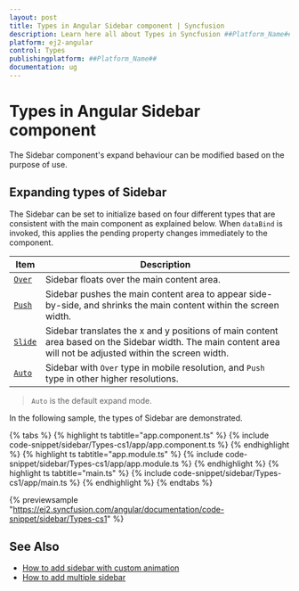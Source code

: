 ```yaml
---
layout: post
title: Types in Angular Sidebar component | Syncfusion
description: Learn here all about Types in Syncfusion ##Platform_Name## Sidebar component of Syncfusion Essential JS 2 and more.
platform: ej2-angular
control: Types 
publishingplatform: ##Platform_Name##
documentation: ug
---
```


# Types in Angular Sidebar component

The Sidebar component's expand behaviour can be modified based on the purpose of use.

## Expanding types of Sidebar

The Sidebar can be set to initialize based on four different types that are consistent with the main component as explained below. When `dataBind` is invoked, this applies the pending property changes immediately to the component.

 | Item | Description |
|-----|-----|
| [`Over`](https://ej2.syncfusion.com/angular/documentation/api/sidebar/#type) | Sidebar floats over the main content area.|
| [`Push`](https://ej2.syncfusion.com/angular/documentation/api/sidebar/#type) | Sidebar pushes the main content area to appear side-by-side, and shrinks the main content within the screen width.|
| [`Slide`](https://ej2.syncfusion.com/angular/documentation/api/sidebar/#type) |Sidebar translates the x and y positions of main content area based on the Sidebar width. The main content area will not be adjusted within the screen width. |
| [`Auto`](https://ej2.syncfusion.com/angular/documentation/api/sidebar/#type) | Sidebar with `Over` type in mobile resolution, and `Push` type in other higher resolutions. |

> `Auto` is the default expand mode.

In the following sample, the types of Sidebar are demonstrated.

{% tabs %}
{% highlight ts tabtitle="app.component.ts" %}
{% include code-snippet/sidebar/Types-cs1/app/app.component.ts %}
{% endhighlight %}
{% highlight ts tabtitle="app.module.ts" %}
{% include code-snippet/sidebar/Types-cs1/app/app.module.ts %}
{% endhighlight %}
{% highlight ts tabtitle="main.ts" %}
{% include code-snippet/sidebar/Types-cs1/app/main.ts %}
{% endhighlight %}
{% endtabs %}
  
{% previewsample "https://ej2.syncfusion.com/angular/documentation/code-snippet/sidebar/Types-cs1" %}

## See Also

* [How to add sidebar with custom animation](./how-to/sidebar-with-variation-animation)
* [How to add multiple sidebar](./how-to/multiple-sidebar)